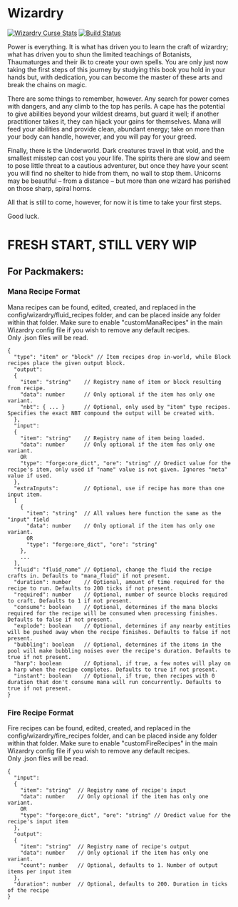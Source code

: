 # Wizardry
[![Wizardry Curse Stats](http://cf.way2muchnoise.eu/full_278155_downloads.svg)](https://minecraft.curseforge.com/projects/wizardry-mod)
[![Build Status](https://travis-ci.org/TeamWizardry/Wizardry.svg?branch=master)](https://travis-ci.org/TeamWizardry/Wizardry)

Power is everything. It is what has driven you to learn the craft of wizardry; what has driven you to shun the limited teachings of Botanists, Thaumaturges and their ilk to create your own spells. You are only just now taking the first steps of this journey by studying this book you hold in your hands but, with dedication, you can become the master of these arts and break the chains on magic.

There are some things to remember, however. Any search for power comes with dangers, and any climb to the top has perils. A cape has the potential to give abilities beyond your wildest dreams, but guard it well; if another practitioner takes it, they can hijack your gains for themselves. Mana will feed your abilities and provide clean, abundant energy; take on more than your body can handle, however, and you will pay for your greed.

Finally, there is the Underworld. Dark creatures travel in that void, and the smallest misstep can cost you your life. The spirits there are slow and seem to pose little threat to a cautious adventurer, but once they have your scent you will find no shelter to hide from them, no wall to stop them. Unicorns may be beautiful – from a distance – but more than one wizard has perished on those sharp, spiral horns.

All that is still to come, however, for now it is time to take your first steps.

Good luck.

# FRESH START, STILL VERY WIP

## For Packmakers:

### Mana Recipe Format
Mana recipes can be found, edited, created, and replaced in the config/wizardry/fluid_recipes folder, and can be placed inside any folder within that folder. Make sure to enable "customManaRecipes" in the main Wizardry config file if you wish to remove any default recipes.    
Only .json files will be read.

```
{
  "type": "item" or "block" // Item recipes drop in-world, while Block recipes place the given output block.
  "output":
  {
    "item": "string"    // Registry name of item or block resulting from recipe.
    "data": number      // Only optional if the item has only one variant.
    "nbt": { ... }      // Optional, only used by "item" type recipes. Specifies the exact NBT compound the output will be created with.
  },
  "input":
  {
    "item": "string"    // Registry name of item being loaded.
    "data": number      // Only optional if the item has only one variant.
    OR
    "type": "forge:ore_dict", "ore": "string" // Oredict value for the recipe's item, only used if "name" value is not given. Ignores "meta" value if used.
  },
  "extraInputs":        // Optional, use if recipe has more than one input item.
  [
    {
      "item": "string"  // All values here function the same as the "input" field
      "data": number    // Only optional if the item has only one variant.
      OR
      "type": "forge:ore_dict", "ore": "string"
    },
    ...
  ],
  "fluid": "fluid_name" // Optional, change the fluid the recipe crafts in. Defaults to "mana_fluid" if not present.
  "duration": number    // Optional, amount of time required for the recipe to run. Defaults to 200 ticks if not present.
  "required": number    // Optional, number of source blocks required to craft. Defaults to 1 if not present.
  "consume": boolean    // Optional, determines if the mana blocks required for the recipe will be consumed when processing finishes. Defaults to false if not present.
  "explode": boolean    // Optional, determines if any nearby entities will be pushed away when the recipe finishes. Defaults to false if not present.
  "bubbling": boolean   // Optional, determines if the items in the pool will make bubbling noises over the recipe's duration. Defaults to true if not present.
  "harp": boolean       // Optional, if true, a few notes will play on a harp when the recipe completes. Defaults to true if not present.
  "instant": boolean    // Optional, if true, then recipes with 0 duration that don't consume mana will run concurrently. Defaults to true if not present.
}
```

### Fire Recipe Format
Fire recipes can be found, edited, created, and replaced in the config/wizardry/fire_recipes folder, and can be placed inside any folder within that folder. Make sure to enable "customFireRecipes" in the main Wizardry config file if you wish to remove any default recipes.    
Only .json files will be read.

```
{
  "input":
  {
    "item": "string"  // Registry name of recipe's input
    "data": number    // Only optional if the item has only one variant.
    OR
    "type": "forge:ore_dict", "ore": "string" // Oredict value for the recipe's input item
  },
  "output":
  {
    "item": "string"  // Registry name of recipe's output
    "data": number    // Only optional if the item has only one variant.
    "count": number   // Optional, defaults to 1. Number of output items per input item
  },
  "duration": number  // Optional, defaults to 200. Duration in ticks of the recipe
}
```
